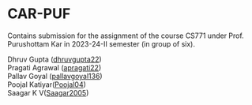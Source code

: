 # CAR-PUF
Contains submission for the assignment of the course CS771 under Prof. Purushottam Kar in 2023-24-II semester (in group of six).

Dhruv Gupta ([dhruvgupta22](https://github.com/dhruvgupta22/))\
Pragati Agrawal ([apragati22](https://github.com/apragati22/))\
Pallav Goyal ([pallavgoyal136](https://github.com/pallavgoyal136/))\
Poojal Katiyar([Poojal04](https://github.com/Poojal04/))\
Saagar K V([Saagar2005](https://github.com/Saagar2005/))
